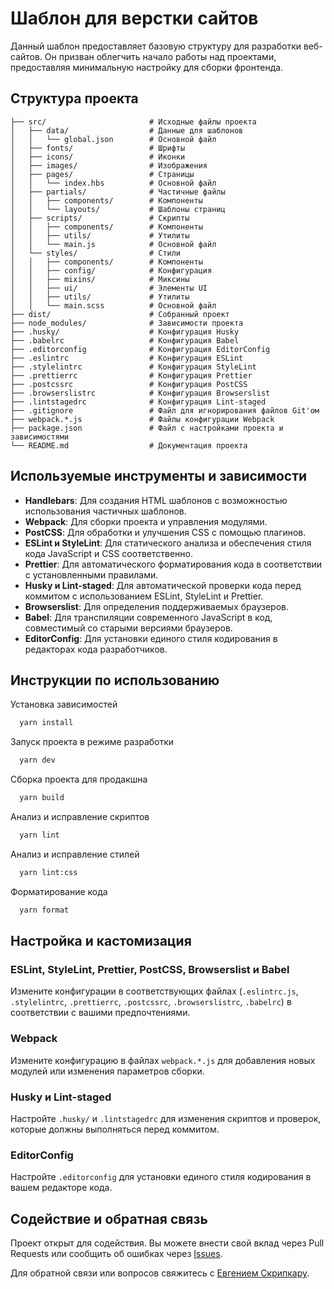 # Шаблон для верстки сайтов

Данный шаблон предоставляет базовую структуру для разработки веб-сайтов. Он призван облегчить начало работы над
проектами, предоставляя минимальную настройку для сборки фронтенда.

## Структура проекта

```
├── src/                       # Исходные файлы проекта
│   ├── data/                  # Данные для шаблонов
│   │   └── global.json        # Основной файл
│   ├── fonts/                 # Шрифты
│   ├── icons/                 # Иконки
│   ├── images/                # Изображения
│   ├── pages/                 # Страницы
│   │   └── index.hbs          # Основной файл
│   ├── partials/              # Частичные файлы
│   │   ├── components/        # Компоненты
│   │   └── layouts/           # Шаблоны страниц
│   ├── scripts/               # Скрипты
│   │   ├── components/        # Компоненты
│   │   ├── utils/             # Утилиты
│   │   └── main.js            # Основной файл
│   └── styles/                # Стили
│   │   ├── components/        # Компоненты
│   │   ├── config/            # Конфигурация
│   │   ├── mixins/            # Миксины
│   │   ├── ui/                # Элементы UI
│   │   ├── utils/             # Утилиты
│   │   └── main.scss          # Основной файл
├── dist/                      # Собранный проект
├── node_modules/              # Зависимости проекта
├── .husky/                    # Конфигурация Husky
├── .babelrc                   # Конфигурация Babel
├── .editorconfig              # Конфигурация EditorConfig
├── .eslintrc                  # Конфигурация ESLint
├── .stylelintrc               # Конфигурация StyleLint
├── .prettierrc                # Конфигурация Prettier
├── .postcssrc                 # Конфигурация PostCSS
├── .browserslistrc            # Конфигурация Browserslist
├── .lintstagedrc              # Конфигурация Lint-staged
├── .gitignore                 # Файл для игнорирования файлов Git'ом
├── webpack.*.js               # Файлы конфигурации Webpack
├── package.json               # Файл с настройками проекта и зависимостями
└── README.md                  # Документация проекта
```

## Используемые инструменты и зависимости

- **Handlebars**: Для создания HTML шаблонов с возможностью использования частичных шаблонов.
- **Webpack**: Для сборки проекта и управления модулями.
- **PostCSS**: Для обработки и улучшения CSS с помощью плагинов.
- **ESLint и StyleLint**: Для статического анализа и обеспечения стиля кода JavaScript и CSS соответственно.
- **Prettier**: Для автоматического форматирования кода в соответствии с установленными правилами.
- **Husky и Lint-staged**: Для автоматической проверки кода перед коммитом с использованием ESLint, StyleLint и
  Prettier.
- **Browserslist**: Для определения поддерживаемых браузеров.
- **Babel**: Для транспиляции современного JavaScript в код, совместимый со старыми версиями браузеров.
- **EditorConfig**: Для установки единого стиля кодирования в редакторах кода разработчиков.

## Инструкции по использованию

Установка зависимостей

```bash
  yarn install
```

Запуск проекта в режиме разработки

```bash
  yarn dev
```

Сборка проекта для продакшна

```bash
  yarn build
```

Анализ и исправление скриптов

```bash
  yarn lint
```

Анализ и исправление стилей

```bash
  yarn lint:css
```

Форматирование кода

```bash
  yarn format
```

## Настройка и кастомизация

### ESLint, StyleLint, Prettier, PostCSS, Browserslist и Babel

Измените конфигурации в соответствующих
файлах (`.eslintrc.js`, `.stylelintrc`, `.prettierrc`, `.postcssrc`, `.browserslistrc`, `.babelrc`) в соответствии с
вашими предпочтениями.

### Webpack

Измените конфигурацию в файлах `webpack.*.js` для добавления новых модулей или изменения параметров сборки.

### Husky и Lint-staged

Настройте `.husky/` и `.lintstagedrc` для изменения скриптов и проверок, которые должны выполняться перед коммитом.

### EditorConfig

Настройте `.editorconfig` для установки единого стиля кодирования в вашем редакторе кода.

## Содействие и обратная связь

Проект открыт для содействия. Вы можете внести свой вклад через Pull Requests или сообщить об ошибках
через [Issues](https://github.com/skripkaru/webpack-boilerplate/issues).

Для обратной связи или вопросов свяжитесь с [Евгением Скрипкару](https://github.com/skripkaru).

